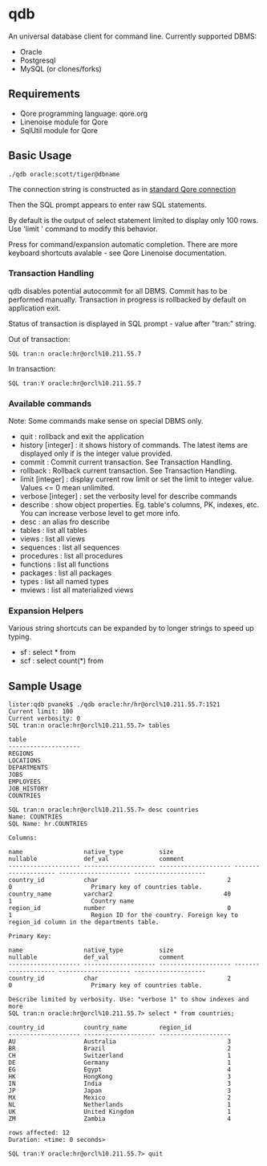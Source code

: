 qdb
===

An universal database client for command line. Currently supported DBMS:
* Oracle
* Postgresql
* MySQL (or clones/forks)


## Requirements

* Qore programming language: qore.org
* Linenoise module for Qore
* SqlUtil module for Qore


## Basic Usage

```
./qdb oracle:scott/tiger@dbname
```

The connection string is constructed as in [standard Qore connection](http://docs.qore.org/current/lang/html/group__dbi__functions.html#gad95f3a076d1818cc722c516543e29858)

Then the SQL prompt appears to enter raw SQL statements.

By default is the output of select statement limited to display only 100 rows. Use 'limit <integer>' command to modify this behavior.

Press <TAB> for command/expansion automatic completion.
There are more keyboard shortcuts avalable - see Qore Linenoise documentation.

### Transaction Handling

qdb disables potential autocommit for all DBMS. Commit has to be performed manually. Transaction in progress is rollbacked by default on application exit.

Status of transaction is displayed in SQL prompt - value after "tran:" string.

Out of transaction:
```
SQL tran:n oracle:hr@orcl%10.211.55.7
```

In transaction:
```
SQL tran:Y oracle:hr@orcl%10.211.55.7
```

### Available commands

Note: Some commands make sense on special DBMS only.

* quit : rollback and exit the application
* history [integer] : it shows history of commands. The latest items are displayed only if is the integer value provided.
* commit : Commit current transaction. See Transaction Handling.
* rollback : Rollback current transaction. See Transaction Handling.
* limit [integer] : display current row limit or set the limit to integer value.  Values <= 0 mean unlimited.
* verbose [integer] : set the verbosity level for describe commands
* describe <objectname> : show object properties. Eg. table's columns, PK, indexes, etc. You can increase verbose level to get more info.
* desc <objectname> : an alias fro describe
* tables : list all tables
* views : list all views
* sequences : list all sequences
* procedures : list all procedures
* functions : list all functions
* packages : list all packages
* types : list all named types
* mviews : list all materialized views


### Expansion Helpers

Various string shortcuts can be expanded by <TAB> to longer strings to speed up typing.

* sf : select * from 
* scf : select count(*) from 


## Sample Usage

```
lister:qdb pvanek$ ./qdb oracle:hr/hr@orcl%10.211.55.7:1521
Current limit: 100
Current verbosity: 0
SQL tran:n oracle:hr@orcl%10.211.55.7> tables 

table               
--------------------
REGIONS             
LOCATIONS           
DEPARTMENTS         
JOBS                
EMPLOYEES           
JOB_HISTORY         
COUNTRIES           

SQL tran:n oracle:hr@orcl%10.211.55.7> desc countries
Name: COUNTRIES
SQL Name: hr.COUNTRIES

Columns:

name                 native_type          size                 nullable             def_val              comment             
-------------------- -------------------- -------------------- -------------------- -------------------- --------------------
country_id           char                                    2                    0                      Primary key of countries table.
country_name         varchar2                               40                    1                      Country name        
region_id            number                                  0                    1                      Region ID for the country. Foreign key to region_id column in the departments table.

Primary Key:

name                 native_type          size                 nullable             def_val              comment             
-------------------- -------------------- -------------------- -------------------- -------------------- --------------------
country_id           char                                    2                    0                      Primary key of countries table.

Describe limited by verbosity. Use: "verbose 1" to show indexes and more
SQL tran:n oracle:hr@orcl%10.211.55.7> select * from countries;

country_id           country_name         region_id           
-------------------- -------------------- --------------------
AU                   Australia                               3
BR                   Brazil                                  2
CH                   Switzerland                             1
DE                   Germany                                 1
EG                   Egypt                                   4
HK                   HongKong                                3
IN                   India                                   3
JP                   Japan                                   3
MX                   Mexico                                  2
NL                   Netherlands                             1
UK                   United Kingdom                          1
ZM                   Zambia                                  4

rows affected: 12
Duration: <time: 0 seconds>

SQL tran:Y oracle:hr@orcl%10.211.55.7> quit
```


